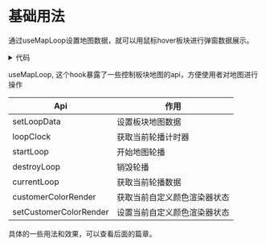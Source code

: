<script setup>
import UsageBase from '../src/plateMap/usageBase.vue'
</script>


# 基础用法

通过useMapLoop设置地图数据，就可以用鼠标hover板块进行弹窗数据展示。
<br/>

<UsageBase />

<details>
<summary>代码</summary>

```vue

<script setup>
import { onMounted } from 'vue';
import { areaDict } from "./area";
import { useMapLoop } from './useMapLoop.js'
import PlateMap from "./index.vue";

const { setLoopData } = useMapLoop()

const generateData = () => {
  return areaDict.map(e => ({
    ...e,
    colsData: Array.from({ length: 4 }).map((_, index) => ({
      name: 'xxx数据',
      count: 99 + e.id + index
    }))
  }))
}

onMounted(() => {
  setLoopData(generateData())
})
</script>

<template>
  <div>
    <PlateMap />
  </div>
</template>

<style lang="scss" scoped></style>

```

</details>

useMapLoop, 这个hook暴露了一些控制板块地图的api，方便使用者对地图进行操作

| Api      | 作用 |
| ----------- | ----------- |
| setLoopData      | 设置板块地图数据       |
| loopClock   | 获取当前轮播计时器        |
| startLoop   | 开始地图轮播        |
| destroyLoop   | 销毁轮播        |
| currentLoop   | 获取当前轮播数据        |
| customerColorRender   | 获取当前自定义颜色渲染器状态        |
| setCustomerColorRender   | 设置当前自定义颜色渲染器状态        

具体的一些用法和效果，可以查看后面的篇章。
